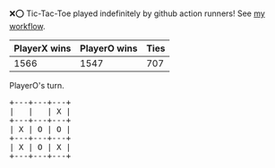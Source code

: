 :x::o: Tic-Tac-Toe played indefinitely by github action runners! See [my workflow](.github/workflows/play.yaml).

|PlayerX wins|PlayerO wins|Ties|
|-|-|-|
|1566|1547|707|

PlayerO's turn.

<pre>
+---+---+---+
|   |   | X |
+---+---+---+
| X | O | O |
+---+---+---+
| X | O | X |
+---+---+---+
</pre>